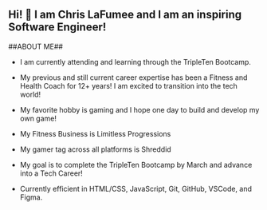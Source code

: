 ## Hi! 👋 I am Chris LaFumee and I am an inspiring Software Engineer!

##ABOUT ME## 

- I am currently attending and learning through the TripleTen Bootcamp.

- My previous and still current career expertise has been a Fitness and Health Coach for 12+ years! I am excited to transition into the tech world! 

- My favorite hobby is gaming and I hope one day to build and develop my own game!

- My Fitness Business is Limitless Progressions

- My gamer tag across all platforms is Shreddid

- My goal is to complete the TripleTen Bootcamp by March and advance into a Tech Career!

- Currently efficient in HTML/CSS, JavaScript, Git, GitHub, VSCode, and  Figma.
